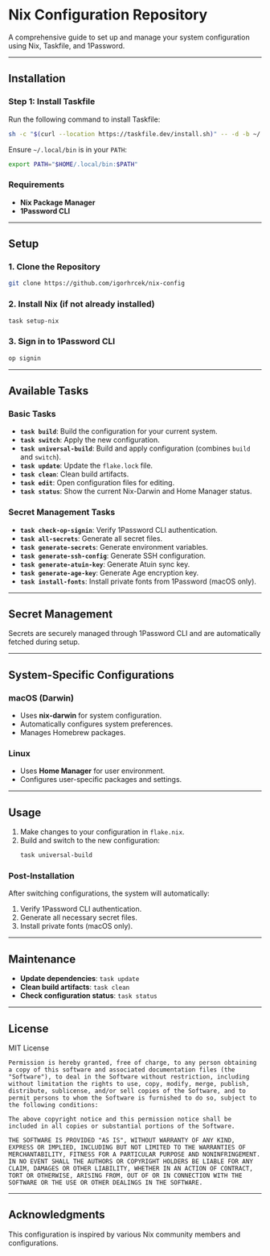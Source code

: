 # Nix Configuration Repository

A comprehensive guide to set up and manage your system configuration using Nix, Taskfile, and 1Password.

---

## Installation

### Step 1: Install Taskfile
Run the following command to install Taskfile:
```sh
sh -c "$(curl --location https://taskfile.dev/install.sh)" -- -d -b ~/.local/bin
```

Ensure `~/.local/bin` is in your `PATH`:
```sh
export PATH="$HOME/.local/bin:$PATH"
```

### Requirements
- **Nix Package Manager**
- **1Password CLI**

---

## Setup

### 1. Clone the Repository
```sh
git clone https://github.com/igorhrcek/nix-config
```

### 2. Install Nix (if not already installed)
```sh
task setup-nix
```

### 3. Sign in to 1Password CLI
```sh
op signin
```

---

## Available Tasks

### Basic Tasks
- **`task build`**: Build the configuration for your current system.
- **`task switch`**: Apply the new configuration.
- **`task universal-build`**: Build and apply configuration (combines `build` and `switch`).
- **`task update`**: Update the `flake.lock` file.
- **`task clean`**: Clean build artifacts.
- **`task edit`**: Open configuration files for editing.
- **`task status`**: Show the current Nix-Darwin and Home Manager status.

### Secret Management Tasks
- **`task check-op-signin`**: Verify 1Password CLI authentication.
- **`task all-secrets`**: Generate all secret files.
- **`task generate-secrets`**: Generate environment variables.
- **`task generate-ssh-config`**: Generate SSH configuration.
- **`task generate-atuin-key`**: Generate Atuin sync key.
- **`task generate-age-key`**: Generate Age encryption key.
- **`task install-fonts`**: Install private fonts from 1Password (macOS only).

---

## Secret Management

Secrets are securely managed through 1Password CLI and are automatically fetched during setup.

---


## System-Specific Configurations

### macOS (Darwin)
- Uses **nix-darwin** for system configuration.
- Automatically configures system preferences.
- Manages Homebrew packages.

### Linux
- Uses **Home Manager** for user environment.
- Configures user-specific packages and settings.

---

## Usage

1. Make changes to your configuration in `flake.nix`.
2. Build and switch to the new configuration:
   ```sh
   task universal-build
   ```

### Post-Installation
After switching configurations, the system will automatically:
1. Verify 1Password CLI authentication.
2. Generate all necessary secret files.
3. Install private fonts (macOS only).

---

## Maintenance

- **Update dependencies**: `task update`
- **Clean build artifacts**: `task clean`
- **Check configuration status**: `task status`

---

## License

MIT License

```
Permission is hereby granted, free of charge, to any person obtaining a copy of this software and associated documentation files (the "Software"), to deal in the Software without restriction, including without limitation the rights to use, copy, modify, merge, publish, distribute, sublicense, and/or sell copies of the Software, and to permit persons to whom the Software is furnished to do so, subject to the following conditions:

The above copyright notice and this permission notice shall be included in all copies or substantial portions of the Software.

THE SOFTWARE IS PROVIDED "AS IS", WITHOUT WARRANTY OF ANY KIND, EXPRESS OR IMPLIED, INCLUDING BUT NOT LIMITED TO THE WARRANTIES OF MERCHANTABILITY, FITNESS FOR A PARTICULAR PURPOSE AND NONINFRINGEMENT. IN NO EVENT SHALL THE AUTHORS OR COPYRIGHT HOLDERS BE LIABLE FOR ANY CLAIM, DAMAGES OR OTHER LIABILITY, WHETHER IN AN ACTION OF CONTRACT, TORT OR OTHERWISE, ARISING FROM, OUT OF OR IN CONNECTION WITH THE SOFTWARE OR THE USE OR OTHER DEALINGS IN THE SOFTWARE.
```

---

## Acknowledgments

This configuration is inspired by various Nix community members and configurations.
